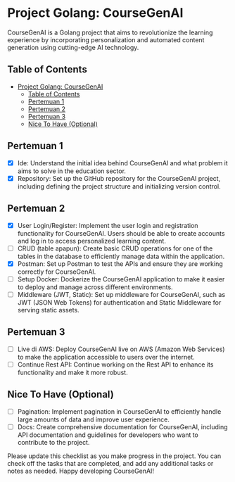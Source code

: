 # Project Golang: CourseGenAI

CourseGenAI is a Golang project that aims to revolutionize the learning experience by incorporating personalization and automated content generation using cutting-edge AI technology.

## Table of Contents
- [Project Golang: CourseGenAI](#project-golang-coursegenai)
  - [Table of Contents](#table-of-contents)
  - [Pertemuan 1](#pertemuan-1)
  - [Pertemuan 2](#pertemuan-2)
  - [Pertemuan 3](#pertemuan-3)
  - [Nice To Have (Optional)](#nice-to-have-optional)

## Pertemuan 1
- [x] Ide: Understand the initial idea behind CourseGenAI and what problem it aims to solve in the education sector.
- [x] Repository: Set up the GitHub repository for the CourseGenAI project, including defining the project structure and initializing version control.

## Pertemuan 2
- [x] User Login/Register: Implement the user login and registration functionality for CourseGenAI. Users should be able to create accounts and log in to access personalized learning content.
- [ ] CRUD (table apapun): Create basic CRUD operations for one of the tables in the database to efficiently manage data within the application.
- [x] Postman: Set up Postman to test the APIs and ensure they are working correctly for CourseGenAI.
- [ ] Setup Docker: Dockerize the CourseGenAI application to make it easier to deploy and manage across different environments.
- [ ] Middleware (JWT, Static): Set up middleware for CourseGenAI, such as JWT (JSON Web Tokens) for authentication and Static Middleware for serving static assets.
  
## Pertemuan 3
- [ ] Live di AWS: Deploy CourseGenAI live on AWS (Amazon Web Services) to make the application accessible to users over the internet.
- [ ] Continue Rest API: Continue working on the Rest API to enhance its functionality and make it more robust.

## Nice To Have (Optional)
- [ ] Pagination: Implement pagination in CourseGenAI to efficiently handle large amounts of data and improve user experience.
- [ ] Docs: Create comprehensive documentation for CourseGenAI, including API documentation and guidelines for developers who want to contribute to the project.

Please update this checklist as you make progress in the project. You can check off the tasks that are completed, and add any additional tasks or notes as needed. Happy developing CourseGenAI!